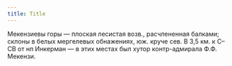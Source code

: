 ```yaml
---
title: Title
---
```


Мекензиевы горы — плоская лесистая возв., расчлененная балками; склоны в белых
мергелевых обнажениях, юж. круче сев. В 3,5 км. к С–СВ от нп Инкерман — в этих
местах был хутор контр-адмирала Ф.Ф. Мекензи.
